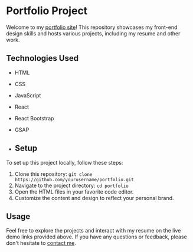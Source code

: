 
# Portfolio Project 



Welcome to my [portfolio site](https://johnlaidler267.github.io/Portfolio/)! This repository showcases my front-end design skills and hosts various projects, including my resume and other work.

## Technologies Used

- HTML
- CSS
- JavaScript
- React
- React Bootstrap
- GSAP

- ## Setup

To set up this project locally, follow these steps:

1. Clone this repository: `git clone https://github.com/yourusername/portfolio.git`
2. Navigate to the project directory: `cd portfolio`
3. Open the HTML files in your favorite code editor.
4. Customize the content and design to reflect your personal brand.

## Usage

Feel free to explore the projects and interact with my resume on the live demo links provided above. If you have any questions or feedback, please don't hesitate to [contact me](mailto:youremail@example.com).
